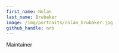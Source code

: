 ```yaml
---
first_name: Nolan
last_name: Brubaker
image: /img/portraits/nolan_brubaker.jpg
github_handle: nrb
---
```

Maintainer

